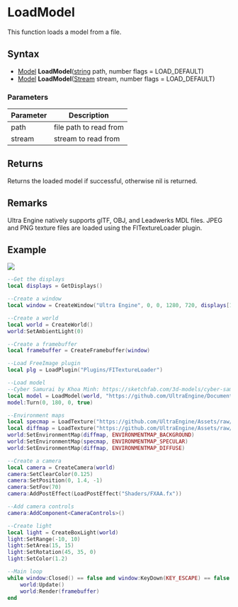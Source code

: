 # LoadModel

This function loads a model from a file.

## Syntax

- [Model](Model.md) **LoadModel**([string](https://www.lua.org/manual/5.4/manual.html#6.4) path, number flags = LOAD_DEFAULT)
- [Model](Model.md) **LoadModel**([Stream](Stream.md) stream, number flags = LOAD_DEFAULT)

### Parameters

| Parameter | Description |
|---|---|
| path | file path to read from |
| stream | stream to read from |

## Returns

Returns the loaded model if successful, otherwise nil is returned.

## Remarks

Ultra Engine natively supports glTF, OBJ, and Leadwerks MDL files. JPEG and PNG texture files are loaded using the FITextureLoader plugin.

## Example

![](https://raw.githubusercontent.com/UltraEngine/Documentation/master/Images/loadplugin.jpg)

```lua
--Get the displays
local displays = GetDisplays()

--Create a window
local window = CreateWindow("Ultra Engine", 0, 0, 1280, 720, displays[1], WINDOW_CENTER | WINDOW_TITLEBAR)

--Create a world
local world = CreateWorld()
world:SetAmbientLight(0)

--Create a framebuffer
local framebuffer = CreateFramebuffer(window)

--Load FreeImage plugin
local plg = LoadPlugin("Plugins/FITextureLoader")

--Load model
--Cyber Samurai by Khoa Minh: https://sketchfab.com/3d-models/cyber-samurai-26ccafaddb2745ceb56ae5cfc65bfed5
local model = LoadModel(world, "https://github.com/UltraEngine/Documentation/raw/master/Assets/Models/Characters/cyber_samurai.glb")
model:Turn(0, 180, 0, true)

--Environment maps
local specmap = LoadTexture("https://github.com/UltraEngine/Assets/raw/main/Materials/Environment/footprint_court/specular.dds")
local diffmap = LoadTexture("https://github.com/UltraEngine/Assets/raw/main/Materials/Environment/footprint_court/diffuse.dds")
world:SetEnvironmentMap(diffmap, ENVIRONMENTMAP_BACKGROUND)
world:SetEnvironmentMap(specmap, ENVIRONMENTMAP_SPECULAR)
world:SetEnvironmentMap(diffmap, ENVIRONMENTMAP_DIFFUSE)

--Create a camera    
local camera = CreateCamera(world)
camera:SetClearColor(0.125)
camera:SetPosition(0, 1.4, -1)
camera:SetFov(70)
camera:AddPostEffect(LoadPostEffect("Shaders/FXAA.fx"))

--Add camera controls
camera:AddComponent<CameraControls>()

--Create light
local light = CreateBoxLight(world)
light:SetRange(-10, 10)
light:SetArea(15, 15)
light:SetRotation(45, 35, 0)
light:SetColor(1.2)

--Main loop
while window:Closed() == false and window:KeyDown(KEY_ESCAPE) == false do
    world:Update()
    world:Render(framebuffer)
end
```
